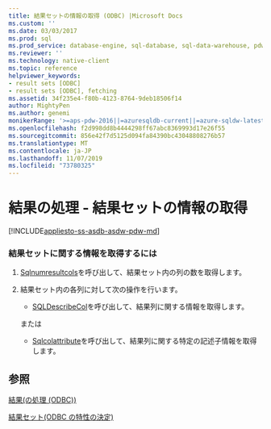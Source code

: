 ```yaml
---
title: 結果セットの情報の取得 (ODBC) |Microsoft Docs
ms.custom: ''
ms.date: 03/03/2017
ms.prod: sql
ms.prod_service: database-engine, sql-database, sql-data-warehouse, pdw
ms.reviewer: ''
ms.technology: native-client
ms.topic: reference
helpviewer_keywords:
- result sets [ODBC]
- result sets [ODBC], fetching
ms.assetid: 34f235e4-f80b-4123-8764-9deb18506f14
author: MightyPen
ms.author: genemi
monikerRange: '>=aps-pdw-2016||=azuresqldb-current||=azure-sqldw-latest||>=sql-server-2016||=sqlallproducts-allversions||>=sql-server-linux-2017||=azuresqldb-mi-current'
ms.openlocfilehash: f2d998dd8b4444298ff67abc8369993d17e26f55
ms.sourcegitcommit: 856e42f7d5125d094fa84390bc43048808276b57
ms.translationtype: MT
ms.contentlocale: ja-JP
ms.lasthandoff: 11/07/2019
ms.locfileid: "73780325"
---
```

# <a name="processing-results---retrieve-result-set-information"></a>結果の処理 - 結果セットの情報の取得
[!INCLUDE[appliesto-ss-asdb-asdw-pdw-md](../../includes/appliesto-ss-asdb-asdw-pdw-md.md)]

    
### <a name="to-get-information-about-a-result-set"></a>結果セットに関する情報を取得するには  
  
1.  [Sqlnumresultcols](../../relational-databases/native-client-odbc-api/sqlnumresultcols.md)を呼び出して、結果セット内の列の数を取得します。  
  
2.  結果セット内の各列に対して次の操作を行います。  
  
    -   [SQLDescribeCol](../../relational-databases/native-client-odbc-api/sqldescribecol.md)を呼び出して、結果列に関する情報を取得します。  
  
     または  
  
    -   [Sqlcolattribute](../../relational-databases/native-client-odbc-api/sqlcolattribute.md)を呼び出して、結果列に関する特定の記述子情報を取得します。  
  
## <a name="see-also"></a>参照  
[結果&#40;の処理 (ODBC)&#41;](../../relational-databases/native-client-odbc-how-to/processing-results-process-results.md)

[結果セット&#40;ODBC の特性の決定&#41;](../../relational-databases/native-client-odbc-results/determining-the-characteristics-of-a-result-set-odbc.md)  
  
  
